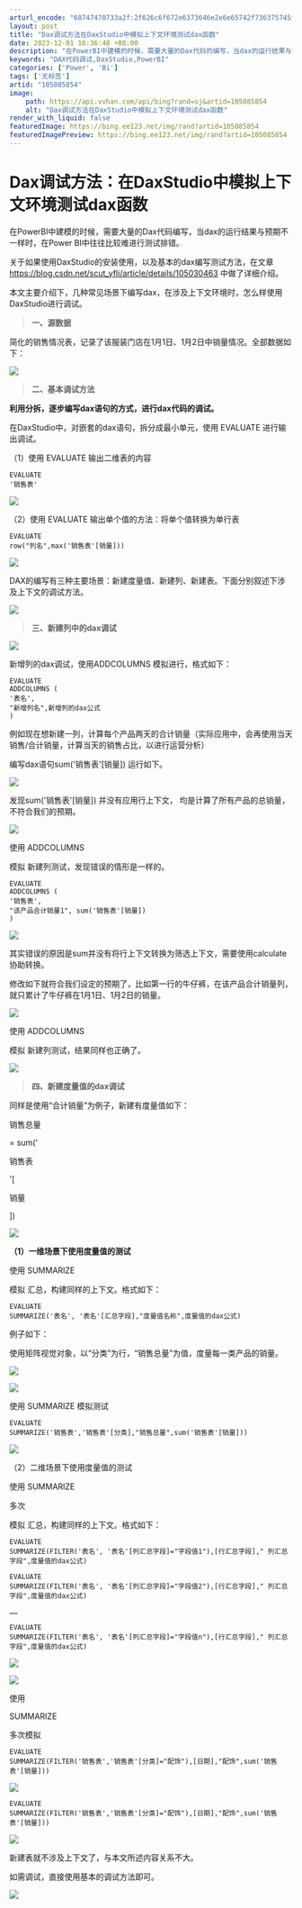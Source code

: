 ```yaml
---
arturl_encode: "68747470733a2f:2f626c6f672e6373646e2e6e65742f736375745f79666c692f:61727469636c652f64657461696c732f313035303835383534"
layout: post
title: "Dax调试方法在DaxStudio中模拟上下文环境测试dax函数"
date: 2023-12-01 16:36:48 +08:00
description: "在PowerBI中建模的时候，需要大量的Dax代码的编写，当dax的运行结果与预期不一样时，在Pow"
keywords: "DAX代码调试,DaxStudio,PowerBI"
categories: ['Power', 'Bi']
tags: ['无标签']
artid: "105085854"
image:
    path: https://api.vvhan.com/api/bing?rand=sj&artid=105085854
    alt: "Dax调试方法在DaxStudio中模拟上下文环境测试dax函数"
render_with_liquid: false
featuredImage: https://bing.ee123.net/img/rand?artid=105085854
featuredImagePreview: https://bing.ee123.net/img/rand?artid=105085854
---
```


# Dax调试方法：在DaxStudio中模拟上下文环境测试dax函数

在PowerBI中建模的时候，需要大量的Dax代码编写，当dax的运行结果与预期不一样时，在Power BI中往往比较难进行测试排错。

关于如果使用DaxStudio的安装使用，以及基本的dax编写测试方法，在文章
<https://blog.csdn.net/scut_yfli/article/details/105030463>
中做了详细介绍。

本文主要介绍下，几种常见场景下编写dax，在涉及上下文环境时，怎么样使用DaxStudio进行调试。

> **一、源数据**

简化的销售情况表，记录了该服装门店在1月1日、1月2日中销量情况。全部数据如下：

![](https://i-blog.csdnimg.cn/blog_migrate/26a5803229fa7ed736f6cf21fae680be.png)

> **二、基本调试方法**

**利用分拆，逐步编写dax语句的方式，进行dax代码的调试。**

在DaxStudio中，对嵌套的dax语句，拆分成最小单元，使用
EVALUATE
进行输出调试。

（1）使用
EVALUATE
输出二维表的内容

```
EVALUATE
'销售表'
```

![](https://i-blog.csdnimg.cn/blog_migrate/2a58948a402d09403508946ad56b0f14.png)

（2）使用
EVALUATE
输出单个值的方法：将单个值转换为单行表

```
EVALUATE
row("列名",max('销售表'[销量]))
```

![](https://i-blog.csdnimg.cn/blog_migrate/ab03115078fc66bff195897fffe13d66.png)

DAX的编写有三种主要场景：新建度量值、新建列、新建表。下面分别叙述下涉及上下文的调试方法。

![](https://i-blog.csdnimg.cn/blog_migrate/0b607b040740938af4aa6844fc79bbf2.png)

> **三、新建列中的dax调试**

![](https://i-blog.csdnimg.cn/blog_migrate/94297232dc6607daa0e70aff84e49009.png)

新增列的dax调试，使用ADDCOLUMNS 模拟进行，格式如下：

```
EVALUATE
ADDCOLUMNS (
'表名',
"新增列名",新增列的dax公式
)
```

例如现在想新建一列，计算每个产品两天的合计销量（实际应用中，会再使用当天销售/合计销量，计算当天的销售占比，以进行运营分析）

编写dax语句sum('销售表'[销量])
运行如下。

![](https://i-blog.csdnimg.cn/blog_migrate/fc601380d5817553153ee299709b0d47.png)

发现sum('销售表'[销量])
并没有应用行上下文，
均是计算了所有产品的总销量，不符合我们的预期。

![](https://i-blog.csdnimg.cn/blog_migrate/b1bea84846109cf4bdd8bbe25375679b.png)

使用
ADDCOLUMNS

模拟
新建列测试，发现错误的情形是一样的。

```
EVALUATE
ADDCOLUMNS (
'销售表',
"该产品合计销量1", sum('销售表'[销量])
)
```

![](https://i-blog.csdnimg.cn/blog_migrate/8d8263c4a126aee84f64e65aac67f344.png)

其实错误的原因是sum并没有将行上下文转换为筛选上下文，需要使用calculate协助转换。

修改如下就符合我们设定的预期了，比如第一行的牛仔裤，在该产品合计销量列，就只累计了牛仔裤在1月1日、1月2日的销量。

![](https://i-blog.csdnimg.cn/blog_migrate/2abcf9ed0740bc5616d8fcfbb8b3f6b8.png)

使用
ADDCOLUMNS

模拟
新建列测试，结果同样也正确了。

![](https://i-blog.csdnimg.cn/blog_migrate/77d3bcf9475dccce5e65eda8bb79c421.png)

> **四、新建度量值的dax调试**

同样是使用“合计销量”为例子，新建有度量值如下：

销售总量

= sum('

销售表

'[

销量

])

![](https://i-blog.csdnimg.cn/blog_migrate/4852364a0e0f72f1ab34bbaf1a34d165.png)

**（1）一维场景下使用度量值的测试**

使用
SUMMARIZE

模拟
汇总，构建同样的上下文。格式如下：

```
EVALUATE
SUMMARIZE('表名', '表名'[汇总字段],"度量值名称",度量值的dax公式)
```

例子如下：

使用矩阵视觉对象，以“分类”为行，“销售总量”为值，度量每一类产品的销量。

![](https://i-blog.csdnimg.cn/blog_migrate/7b000a885ed013e555687f8658e74986.png)

![](https://i-blog.csdnimg.cn/blog_migrate/addc93da934e94a47be7c037b54b7773.png)

使用
SUMMARIZE
模拟测试

```
EVALUATE
SUMMARIZE('销售表','销售表'[分类],"销售总量",sum('销售表'[销量]))
```

![](https://i-blog.csdnimg.cn/blog_migrate/92cd01c1854de40a1d29ee37dc649499.png)

（2）二维场景下使用度量值的测试

使用
SUMMARIZE

多次

模拟
汇总，构建同样的上下文。格式如下：

```
EVALUATE
SUMMARIZE(FILTER('表名', '表名'[列汇总字段]="字段值1"),[行汇总字段]," 列汇总字段",度量值的dax公式)

EVALUATE
SUMMARIZE(FILTER('表名', '表名'[列汇总字段]="字段值2"),[行汇总字段]," 列汇总字段",度量值的dax公式)

……

EVALUATE
SUMMARIZE(FILTER('表名', '表名'[列汇总字段]="字段值n"),[行汇总字段]," 列汇总字段",度量值的dax公式)
```

![](https://i-blog.csdnimg.cn/blog_migrate/01fc7e3857992abcd1013c440f7255d3.png)

![](https://i-blog.csdnimg.cn/blog_migrate/2f2db1a2e613424913d1854eb135df32.png)

使用

SUMMARIZE

多次模拟

```
EVALUATE
SUMMARIZE(FILTER('销售表','销售表'[分类]="配饰"),[日期],"配饰",sum('销售表'[销量]))
```

![](https://i-blog.csdnimg.cn/blog_migrate/1ef665b0c47255ef91589ba636bb6ea4.png)

```
EVALUATE
SUMMARIZE(FILTER('销售表','销售表'[分类]="配饰"),[日期],"配饰",sum('销售表'[销量]))
```

![](https://i-blog.csdnimg.cn/blog_migrate/174ca2fd5d73f7f60bb0d330572cf920.png)

新建表就不涉及上下文了，与本文所述内容关系不大。

如需调试，直接使用基本的调试方法即可。

![](https://i-blog.csdnimg.cn/blog_migrate/7a133f0f461a0656124a08f48ac240ca.png)